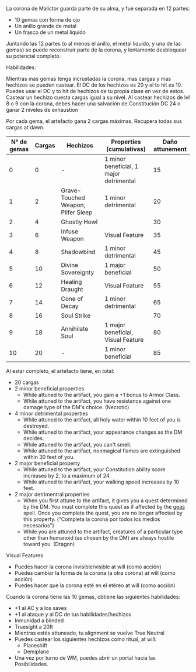 La corona de Malictor guarda parte de su alma, y fué separada en 12 partes:

* 10 gemas con forma de ojo
* Un anillo grande de metal
* Un frasco de un metal liquido

Juntando las 12 partes (o al menos el anillo, el metal liquido, y una  de las gemas) se puede reconstruir parte de la corona, y lentamente desbloquear su potencial completo.


Habilidades:

Mientras mas gemas tenga incrustadas la corona, mas cargas y mas hechizos se pueden castear. El DC de los hechizos es 20 y el to hit es 10. Puedes usar el DC y to hit de hechizos de tu propia clase en vez de estos. Castear un hechizo cuesta cargas igual a su nivel. Al castear hechizos de lvl 8 o 9 con la corona, debes hacer una salvación de Constitución DC 24 o ganar 2 niveles de exhaustion

Por cada gema, el artefacto gana 2 cargas máximas. Recupera todas sus cargas at dawn.

| N° de gemas | Cargas | Hechizos | Properties (cumulativas) | Daño attunement |
|-|-|-|-|-|
| 0 | 0 | - | 1 minor beneficial, 1 major detrimental | 15|
| 1 | 2 | Grave-Touched Weapon, Pilfer Sleep | 1 minor detrimental | 20|
| 2 | 4 | Ghostly Howl | | 30 |
| 3 | 6 | Infuse Weapon | Visual Feature | 35 |
| 4 | 8 | Shadowbind | 1  minor detrimental | 45 |
| 5 | 10 | Divine Sovereignty | 1 major beneficial | 50 |
| 6 | 12 | Healing Draught | Visual Feature | 55 |
| 7 | 14 | Cone of Decay | 1  minor detrimental | 65 |
| 8 | 16 | Soul Strike | | 70 |
| 9 | 18 | Annihilate Soul | 1 major beneficial, Visual Feature | 80 |
| 10| 20 | - | 1  minor beneficial | 85 |


Al estar completo, el artefacto tiene, en total:
* 20 cargas
* 2 minor beneficial properties
	* While attuned to the artifact, you gain a +1 bonus to Armor Class.
	* While attuned to the artifact, you have resistance against one damage type of the DM's choice. (Necrotic)
* 4 minor detrimental properties
	* While attuned to the artifact, all holy water within 10 feet of you is destroyed.
	* While attuned to the artifact, your appearance changes as the DM decides.
	* While attuned to the artifact, you can't smell.
	* While attuned to the artifact, nonmagical flames are extinguished within 30 feet of you.
* 2 major beneficial property
	* While attuned to the artifact, your Constitution ability score increases by 2, to a maximum of 24.
	* While attuned to the artifact, your walking speed increases by 10 feet.
* 2 major detrimentral properties
	* When you first attune to the artifact, it gives you a quest determined by the DM. You must complete this quest as if affected by the [geas](https://5e.tools/spells.html#geas_phb) spell. Once you complete the quest, you are no longer affected by this property. ("Completa la corona por todos los medios necesarios")
	* While you are attuned to the artifact, creatures of a particular type other than humanoid (as chosen by the DM) are always hostile toward you. (Dragon)

Visual Features
- Puedes hacer la corona invisible/visible at will (como acción)
- Puedes cambiar la forma de la corona (a otra corona) at will (como acción)
- Puedes hacer que la corona esté en el etéreo at will (como acción)

Cuando la corona tiene las 10 gemas, obtiene las siguientes habilidades:
* +1 al AC y a los saves
* +1 al ataque y al DC de tus habilidades/hechizos
* Inmunidad a blinded
* Truesight a 20ft
* Mientras estés attuneado, tu alignment se vuelve True Neutral
* Puedes castear los siguientes hechizos como ritual, at will:
	* Planeshift
	* Demiplane
* Una vez por turno de WM, puedes abrir un portal hacia las Posibilidades.

